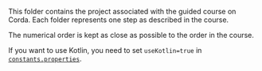 This folder contains the project associated with the guided course on Corda. Each folder represents one step as described in the course.

The numerical order is kept as close as possible to the order in the course.

If you want to use Kotlin, you need to set `useKotlin=true` in [`constants.properties`](./constants.properties).
